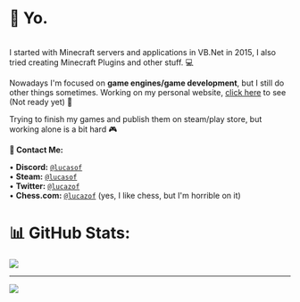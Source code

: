 # 👋 Yo.
<br>
I started with Minecraft servers and applications in VB.Net in 2015, I also tried creating Minecraft Plugins and other stuff. 💻

Nowadays I'm focused on **game engines/game development**, but I still do other things sometimes. Working on my personal website, <a href="https://lucasof.site" target="blank">click here</a> to see
(Not ready yet) 🍁

Trying to finish my games and publish them on steam/play store, but working alone is a bit hard 🎮


**📨 Contact Me:** 

• <strong> Discord:</strong> <code><a href="https://discord.com/users/319652568160534542" target_blank>@lucasof</a></code> <br>
• <strong>Steam:</strong> <code><a href="https://steamcommunity.com/id/lucasof" target_blank>@lucasof</a></code> <br>
• <strong>Twitter:</strong> <code><a href="https://x.com/lucazof" target_blank>@lucazof</a></code> <br>
• <strong>Chess.com:</strong> <code><a href="https://chess.com/member/lucazof" target_blank>@lucazof</a></code> (yes, I like chess, but I'm horrible on it)<br>


# 📊 GitHub Stats:
![](https://github-readme-stats.vercel.app/api/top-langs/?username=lukazof&theme=tokyonight&hide_border=true&include_all_commits=true&count_private=true&layout=compact)

---
[![](https://visitcount.itsvg.in/api?id=lukazof&icon=0&color=12)](https://visitcount.itsvg.in)
